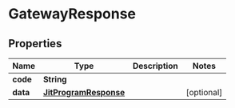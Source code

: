 
# GatewayResponse

## Properties
Name | Type | Description | Notes
------------ | ------------- | ------------- | -------------
**code** | **String** |  | 
**data** | [**JitProgramResponse**](JitProgramResponse.md) |  |  [optional]



